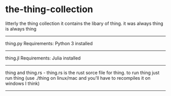 # the-thing-collection
litterly the thing collection
it contains the libary of thing. it was always thing is always thing

------------------------------------

thing.py
Requirements:
Python 3 installed

----------------------------------

thing.jl
Requirements: Julia installed

----------------------------------

thing and thing.rs - thing.rs is the rust sorce file for thing. to run thing just run thing (use ./thing on linux/mac and you'll have to recompiles it on windows I think)

--------------------------------
